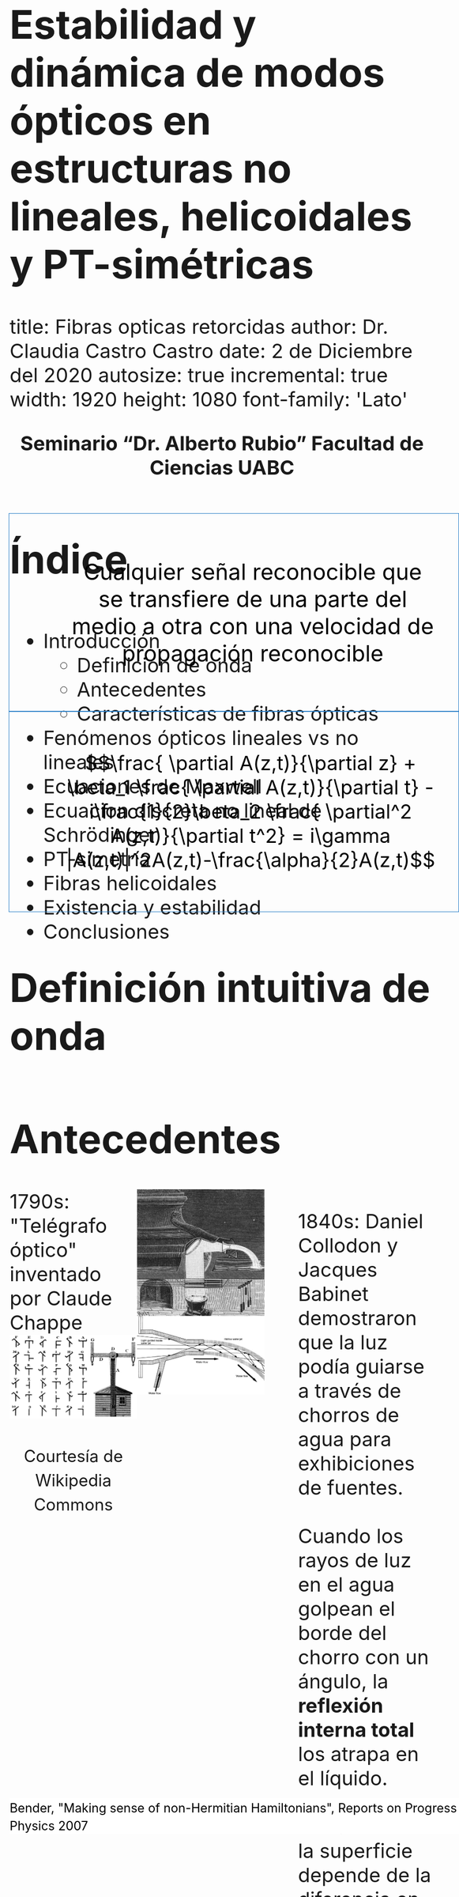 <style>

.section .reveal .state-background {
   background: #ffffff;
   word-wrap: normal;
  -moz-hyphens: none;
}

.reveal h1, .reveal h2, .reveal h3 {
  word-wrap: normal;
  -moz-hyphens: none;
}

.section .reveal h1, 
.section .reveal h2,
.section .reveal h3,  
.section .reveal ul,
.section .reveal p {
   color: black;
   margin-top: 50px;
   text-align: center;
}

.midcenter {
    position: fixed;
    top: 50%;
    left: 50%;
}

.footer {
    color: black; 
    background: #ffffff;
    position: fixed; 
    top: 95%;
    text-align:left; 
    width:100%;
    font-size: 30px;
}

table {
  border: 1px solid black;
  text-align: center;
  border-bottom: 1px solid #ddd;
}

th {
  text-align: center;
}

tr {
  text-align: center;
}

td {
  text-align: center;
}


table.minimalistBlack {
    border: 3px solid #000000;
    width: 100%;
    text-align: center;
    border-collapse: collapse;
}

body{
  font-size: 40px;
}

</style>


<!-- foo 
Highlighting
bold
strong
orange <b style="color:#d95f02"> text </b>
green  <b style="color:#1b9e77"> text </b>
purple <b style="color:#d24693"> text </b>
red    <b style="color:#FF0000"> text </b>
blue   <b style="color:#0000FF"> text </b>

<p style = "font-size: 50px;">Definición de onda </p>

font-weight:bold;
-->

Estabilidad y dinámica de modos ópticos en estructuras no lineales, helicoidales y PT-simétricas 
=================================================
title: Fibras opticas retorcidas
author: Dr. Claudia Castro Castro
date: 2 de Diciembre del 2020
autosize: true
incremental: true
width: 1920
height: 1080
font-family: 'Lato'


<p style="text-align:center; font-weight:bold">Seminario “Dr. Alberto Rubio” Facultad de Ciencias UABC </p>

<div class='footer'>
<center>
   Copyright Disclaimer: material is for educational purposes only under fair use.
</center>
</div>

Índice
==========================================================

<div style="float:left; width:100%">
<ul>
<li>
Introducción
    <ul>
      <li>Definición de onda</li>
      <li>Antecedentes</li>
      <li>Características de fibras ópticas</li>
    </ul>
<li>Fenómenos ópticos lineales vs no lineales</li>   
<li>Ecuaciones de Maxwell</li>
<li>Ecuacion discreta no lineal de Schrödinger </li>
<li>PT-simetría</li>
<li>Fibras helicoidales</li>
<li>Existencia y estabilidad</li>
<li>Conclusiones</li>
</ul>
</div>


Definición intuitiva de onda 
========================================================

<div style="border: 1px solid blue;border-color:#287EC7; color:black;position: fixed; top:30%; text-align:center;left:5%;padding:1em; font-size: 45px" class="fragment">
<ul style="list-style-type:none;">
Cualquier señal reconocible que se transfiere de una parte del medio a otra con una velocidad de propagación reconocible
</ul>
</div> 


<div class='footer'>
<small>Whitham, G. B., "Linear and nonlinear waves", Ed. John Wiley & Sons, 1974</small>
</div>


Antecedentes
========================================================

<div style="float:left; width:30%" class="fragment">
1790s: "Telégrafo óptico" inventado por Claude Chappe 
<img src="figs/telegrafooptico.jpeg" alt="Telegrafo optico y sus simbolos"><div style="float:center; width:100%">
</div>
<p style="text-align:center">
<small>Courtesía de Wikipedia Commons </small>
</p>
</div>

<div style="float:left; width:30%" class="fragment">
<img src="figs/fountain.png" alt="Luz guida en chorros de agua"><div style="float:center; width:100%">
</div>
</div>


<div style="float:left; width:40%">
<ul style="list-style-type:none;">
<li> 1840s: Daniel Collodon y Jacques Babinet demostraron que la luz podía guiarse a través de chorros de agua para exhibiciones de fuentes.
</li>
<li></br>
Cuando los rayos de luz en el agua golpean el borde del chorro con un ángulo, la <strong>reflexión interna total</strong> los atrapa en el líquido.
</li>

<li></br>
Refracción en la superficie depende de la diferencia en el <strong>índice de refracción</strong>; cuanto mayor es la diferencia, más refracción
</li>
</ul>
</div>

<div class='footer'>
<small>Hecht, J. City of Light: The Story of Fiber Optics
Oxford University Press, 1999</small>
</div>


Reflexión interna total (TIR)
========================================================

<div style="float:left; width:100%">
<ul style="list-style-type:none;">
<li> 
Es un efecto secundario de la <i>refracción</i>, la curvatura de la luz que pasa de un material transparente a otro.
</li>
</ul>
</div>

<div style="float:left; width:50%" class="fragment">
<img src="figs/refraction_city_of_light.png" alt="Refraction de vidrio a aire"><div style="float:center; width:100%">
</div>
<p style="text-align:center">
<small>Courtesía de Hecht, J. City of Light: The Story of Fiber Optics, 1999</small>
</p>
</div>

<div style="float:left; width:50%">
<ul style="list-style-type:none;">
<li></br><strong>Índice de refracción</strong>
$$n=\frac{\text{velocidad de la luz en el vacio}}{\text{velocidad en el material}}$$
</li>
<li></br><strong>Ley de Snell</strong>
$$n_1 \sin{\theta_1} = n_2 \sin{\theta_2} $$
</li>
<li></br>Resposable por 
</li>
</ul>
</div>

<div style="float:left; width:10%;padding-left:5%" class="fragment">
<img src="figs/fresnel.JPG" alt="Lente de faro Fresnel"><div style="float:center; width:100%">
</div>
</div>

<div style="float:left; width:15%" class="fragment">
<img src="figs/lotus.jpeg" alt="Flor de loto de cristal"><div style="float:center; width:100%">
</div>
</div>

<div style="float:left; width:20%" class="fragment">
<img src="figs/diamond.jpg" alt="Total Internal Reflections in Diamond "><div style="float:center; width:100%">
</div>
<p style="text-align:center">
<small>Courtesía de Wikimedia Commons</small>
</p>
</div>


Reflexión interna total (TIR)
========================================================

<div style="float:left; width:100%">
<ul style="list-style-type:none;">
<li> 
</li>
</ul>
</div>

<div style="float:left; width:40%;font-size: 40px" class="fragment">
<img src="figs/totalinternalreflexion.png" alt="Luz guida en chorros de agua"><div style="float:center; width:100%">
</div>
<p style="text-align:center">
<small>Courtesía de Hecht, J. City of Light: The Story of Fiber Optics, 1999</small>
</p>
</div>


<div style="float:left; width:60%">
<ul>
<li> La luz que golpea la superficie casi directamente se refracta en el aire
</li>

<li>Hay un <b>ángulo crítico</b> donde no puede emerger al aire, se mide a partir de una línea llamada <b>normal</b> que es perpendicular a la superficie.
</li>
<li>Si $\theta_1 > \sin^{-1}\left(\frac{n_2}{n_1}\right)$ $\Rightarrow \sin \theta_2 > 1 \;\;(!)$
</li>
<li>
La luz fuera del ángulo crítico se refleja de nuevo en el cristal.
</li>
<li>ángulo crítico
$\theta_c = \sin^{-1}\left(\frac{n_2}{n_1}\right)$ existe solo cuando $n_2 < n_1$, entonces
TIR ocurre solo dentro del <b>medio con índice más alto</b>
</li>
</ul>
</div>

<div style="float:left; width:20%; padding-left:20%" class="fragment">
<img src="figs/tir_in_a_wine_glass.jpg" alt="Demonstration of Total-Internal-Reflection(TIR) in a wine glass"><div style="float:center; width:100%">
</div>
<p style="text-align:center">
<small>Courtesía de Keerthi, CC BY 4.0 via Wikimedia Commons</small>
</p>
</div>


Inicios de las fibras ópticas
========================================================

<div style="float:left; width:100%">
<ul>
<li>Generaciones de artesanos, inventores, ingenieros y científicos
desarrollaron la tecnología para hacer vidrio
</li>
  <ul>
  <li> Es <b>maleable</b> cuando está caliente, así como la <b>transparencia</b> del sólido, lo que lo ha convertido en un material atractivo.
  </li>
  <li> El ingrediente más importante del vidrio común es el dióxido de silicio, un mineral duradero conocido como <strong>Sílice/Silica</strong>.
  </li>
  </ul>
<li> 1930s: Heinrich Lamm (médico) primera persona conocida que ha demostrado la transmisión de imágenes a través de un arreglo de fibras ópticas
</li> 
  <ul>
  <li> Sin embargo, las fibras descubiertas transmitían imágenes de manera deficiente.
  </li>
  </ul>
<li>1950s: Van Heel y O'Brien recubren una fibra descubierta con un <b>material de índice menor</b> mantendría la TIR mientras protege la superficie óptica
</li>
<ul>
<li>Fibras revestidas de vidrio tenían una atenuación de aproximadamente un <b>decibel por metro (dB/m)</b>, lo que está bien para imágenes médicas, pero demasiado alto para comunicaciones.
</li>
</ul>
</ul>
</div>

<div class='footer'>
<small>Hecht, J. City of Light: The Story of Fiber Optics
Oxford University Press, 1999</small>
</div>



Fibras ópticas
========================================================

<div style="float:left; width:35%" class="fragment">
<img src="figs/cable.jpg" alt="Esquema de fibra optica multi-nucleo"><div style="float:center; width:100%">
</div>
<p style="text-align:left">
<small>Courtesía de depositphotos.com</small>
</p>
</div>

<div style="float:left; width:30%" class="fragment">
<img src="figs/hexagonalarray.png" alt="Esquema de un arreglo 2D"><div style="float:center; width:100%"></div>
<p style="text-align:center">
<small>Pertsch et al. Nonlinearity and
disorder in fiber arrays. Physical
Review letters, 2004</small>
</p>
</div>

<div style="float:left; width:35%" class="fragment">
<img src="figs/array.png" alt="Esquema de un arreglo 2D"><div style="float:center; width:100%">
</div>
<p style="text-align:center">
<small>Joannopoulos et al. Photonic crystals: molding the flow of light. Princeton University Press, 2011.</small>
</p>
</div>


Características de las fibras ópticas
========================================================

<div style="float:left; width:33%" class="fragment">
<img src="figs/dielectric_fiber.png" alt="Esquema de fibra optica dielectric y el perfil de indices de refraccion"><div style="float:center; width:100%">
</div>
<p style="text-align:center">
<small>Agrawal G., Nonlinear fiber optics, Academic Press, 2013</small>
</p>
</div>


<div style="float:left; width:65%">
<ul>
<li> En su forma más simple, una fibra optica consiste de un nucle de cristal rodeado de una revestimiento con índice de refracción $n_c$
<li> Índice de refracción del revestimiento es $n_1$</br>
con $n_c < n_1$ 
</li>
<li>El material de elección para las fibras ópticas de <b>baja pérdida</b> es el cristal de <strong>sílice</strong> puro sintetizado mediante la fusión de moléculas de $SiO_2$.
</li>
<li>La diferencia del índice de refracción entre el núcleo y el
el revestimiento se realiza mediante el uso selectivo de dopantes durante el proceso de fabricación. Los dopantes como $GeO_2$ y $P_2 O_5$ aumentan el índice de refracción de del sílice y son adecuados para el núcleo
</li>
<li>Poder transmitido
$$P_T = P_0 exp(-\alpha L)$$
$P_0$ poder inicial, $L$ longitud, $\alpha$ constante de atenuación
</li>
</ul>
</div>


Dispersión
========================================================

<div style="float:left; width:40%" class="fragment">
<img src="figs/waterdrop.jpg" alt="Gota que cae en agua"><div style="float:center; width:100%">
</div>
<p style="text-align:center">
<small>Cortesia de Pixabay </small>
</p>
</div>

 
<div style="float:left; width:60%">
<ul>
<li> Como cuando una piedra que cae en un estanque inmóvil produce ondas en la superficie del agua, eventualmente desaparecen y se desvanecen
</li>
<li>
Un rayo de luz puede extenderse cuando viaja a través de diferentes medios.
</li>
<li> La dispersión temporal y la difracción espacial se deben a la dependencia del índice de refracción de la frecuencia y la longitud de onda
</li>
<li>Ambos causan un ensanchamiento espacial y temporal de la luz.
</li>
</ul>
</div>


<div class='footer'>
<small>Yang J., "Nonlinear waves and nonintegrable systems", Ed. SIAM, 2010</small>
</div>



Ecuaciones de Maxwell
========================================================

La luz es una <b>onda electro-magnética</b> que consiste de un campo eléctrico  y un campo magnético oscilando a una tasa muy alta ($10^{14}$ Hz) viajando en el espacio con una dirección perpendicular a ambos campos vectoriales

<div style="float:left; width:30%">
<ul style="list-style-type:none;">
<li>
$$\begin{align}
\nabla\times\mathbf{E}=&-\frac{\partial\mathbf{B}}{\partial t}\\
\nabla\times\mathbf{H}=&\mathbf{J}+\frac{\partial\mathbf{D}}{\partial t}\\
\nabla\cdot\mathbf{D}=&\rho_{v}\\
\nabla\cdot\mathbf{B}=&0
\end{align}$$
</li>
</ul>
</div>

<div style="float:left; width:40%">
<ul style="list-style-type:none;">
<li> 
</br>$\mathbf{E}$ campo eléctrico [$V/m$]
</br>$\mathbf{B}$ densidad de flujo magnético [$T$]
</br>$\mathbf{H}$ campo magnético [$A/m$]
</br>$\mathbf{D}$ densidad de flujo eléctrico [$C/m^2$]
</br>$\mathbf{J}$ densidad de corriente eléctrica  [$A/m^2$]
</li>
</ul>
</div>

<div style="float:left; width:30%">
<ul style="list-style-type:none;">
<li></br> $\mathbf{D}=\varepsilon \mathbf{E}$
</br>$\mathbf{B}=\mu \mathbf{H}$
</br>$\mathbf{J}=\sigma \mathbf{E}$
</br></br>$\varepsilon= \varepsilon_0 \varepsilon_r$ dielectric permittivity
</br>$\mu= \mu_0 \mu_r$ permeability
</br>$\sigma$ electric conductivity
</li>
</ul>
</div>

<div style="float:left; width:100%">
<ul style="list-style-type:none;">
</ul>
</div>



<div style="float:left; width:100%">
<ul>
<h2>Ecuación de onda</h2>
<li>El campo vectorial eléctrico satisface la ecuación de onda
$$\nabla^2 \mathbf{E}(\mathbf{r},t)-\frac{1}{c^2}\frac{\partial^2 \mathbf{E}(\mathbf{r},t)
}{\partial t^2}=0$$
</li>
<li><strong>T-simetría</strong>: ecuación es <strong>invariante</strong>  w. r. t. tiempo $t\rightarrow -t$
</li>
</ul>
</div>

<div class='footer'>
<small>Wartak, Computational photonics, Cambridge Univeristy Press, 2013</small>
</div>



Óptica lineal vs no lineal
========================================================

<div style="float:left; width:100%">
<ul style="list-style-type:none;">
<li><b style="color:#1b9e77"> Lineal </b>: las ondas electromagnéticas inducen una separación de las cargas en el material, es decir, una <i>polarización</i> $P_L$, la cual es <b style="color:#1b9e77">directamente proporcional</b> al campo eléctrico
$$P = \varepsilon_0 \chi^{(1)} E$$
donde   $\varepsilon_0$ es la <i>permitividad del vacío</i> y
$\chi^{(1)}$ es la constante de <i>susceptibilidad</i>.
</li>
</ul>
</div>

<div style="float:left; width:100%">
<ul>
<li> Interacción de la luz con la materia <b style="color:#1b9e77">no modifica</b> las propiedades de onda
</li>
<li>Ejemplos de fenómenos ópticos lineales:
</li>
</ul>
</div>


<div style="float:left; width:11%" class="fragment">
<img src="figs/cat.jpg" alt="Reflejo de un gato en un espejo"><div style="float:center; width:100%"></div>
<p style="text-align:center"><small>
Reflexión
</small></p>
</div>


<div style="float:left; width:14%" class="fragment">
<img src="figs/pencil.jpg" alt="Ejemplos de fenómenos ópticos lineales"><div style="float:center; width:100%">
</div>
<p style="text-align:center"><small>
Refracción
</small></p>
</div>



<div style="float:left; width:33%" class="fragment">
<img src="figs/photochomic-vs-transition-lenses.jpg" alt="Lentes photocromaticos"><div style="float:center; width:100%">
</div>
<p style="text-align:center"><small>
Photocromia
</small></p>
</div>


<div style="float:left; width:42%">
<ul style="list-style-type:none">
<li>$\diamond$ Linealidad es una suposición que solo es válida para <b style="color:#1b9e77">bajas intensidades</b>
</li>
<li></br>
</li>
<li>$\diamond$ Casi todos los materiales tienen algunos efectos no lineales si la fuente de luz solo es lo suficientemente potente  <b style="color:#d95f02">altas intensidades</b>
</li>
</ul>
</div>

<div class='footer'>
   <small>Agrawal G., Nonlinear fiber optics, Academic Press, 2013 </small>
</div>



Óptica no lineal
========================================================

<div style="float:left; width:100%">
<ul style="list-style-type:none;">
<li><b style="color:#d95f02">No lineal</b>: describe el comportamiento de la luz en medios  en   cual   el   componente   dieléctrico   de la <i>polarización</i> responde a la forma no lineal del campo eléctrico de la luz $E$
$$P=\varepsilon_0  \chi^{(1)}E + \varepsilon_0 \chi^{(2)}E^2 +  \varepsilon_0 \chi^{(3)}E^3+\dots$$
</li>
</ul>
</div>

<div style="float:left; width:100%">
<ul>
<li> 2nd order susceptibility $$\chi^{(2)} \approx 1.94\times10^{-12}\;m/V$$
</li>
<li> 3rd order susceptibility$$\chi^{(3)} \approx 3.78\times10^{-24}\;m^2/V^2$$
</li>
<li> Para fibras de <strong>sílice</strong> $SiO_2$ el effecto de segundo orden es despreciable
</li>
<li> $\chi^{(3)}$ está asociada al <strong>effecto Kerr</strong>
</li>
<li>Polarizacion total: lineal + no lineal 
$$P(\omega) = \varepsilon_0 \chi^{(1)}E(\omega)+3\varepsilon_0\chi^{(3)}|E(\omega)|^2E(\omega)  $$
</li>
<li>Effective susceptibility
$$\chi_{eff} = \chi^{(1)}+3\chi^{(3)}|E(\omega)|^2 $$
</li>
<li>Está ligada al índice de refracción 
$$\bar{n} = 1+\chi^{(3)}=\bar{n}_0 +\bar{n}_2\;I$$
</li>
</ul>
</div>


Óptica no lineal: effecto Kerr 
========================================================
 

<div style="float:left; width:100%">
<ul style="list-style-type:none;">
<li> Descubierta por John Kerr en 1875
</li>
<li> Describe situaciones donde el índice de refracción depende de el campo eléctrico como 
$$\bar{n}(\omega, |E|^2)=\bar{n}_0(\omega) + \bar{n}_2(\omega)|E|^2$$
</li>
<li>Para sílice es $1.3\times10^{-22}\; m^2/V^2$
</li>
</ul>
</div>


Derivación de la ecuación de Schrödinger
========================================================

<div style="float:left; width:100%">
<ul style="list-style-type:none;">
<li>En medio Kerr el índice de refracción depende de la intensidad del campo eléctrico $I(t)$
$$\bar{n}(t)=\bar{n}_0 + \bar{n}_2 I(t), \;\;\;I(t)=2\bar{n}_0\varepsilon_0 c |A(z,t)|^2$$
</li>
<li> y 
$$E(z,t)=A(z,t)e^{i(\omega_0 t-\beta _0 z)}$$
</li>
<li>Aplicando transformada de Fourier del campo óptico
$$E(z,t)=\int_{-\infty}^{\infty} \tilde{E}(z,\omega)e^{i(\omega t - \beta z)} \;d\omega$$
</li>
<li>Considerar la expansion de Taylor de la constante de propagación
$$\beta(\omega) = \beta_0 + \beta _1 (\omega - \omega_0 )+\frac{1}{2}\beta_2 (\omega - \omega_0)^2 + \Delta \beta_{NL}$$
</li>
<li>Sustituir
$$\begin{align}
E(z,t)=&e^{-i\beta_0 z}\int_{-\infty}^{\infty} \tilde{E}(z,\omega)e^{i\omega t - i\beta_1 z \Delta \omega - i\frac{1}{2}\beta_2 z \Delta \omega^2-iz\Delta\beta_{NL} } \;d(\Delta\omega)\\
=&e^{i(\omega_0t-\beta_0 z)}\int_{-\infty}^{\infty} \tilde{E}(z,\omega_0 +\Delta \omega)e^{it\Delta\omega-i\beta_1 z \Delta \omega - i\frac{1}{2}\beta_2 z \Delta \omega^2-iz\Delta\beta_{NL}} \;d(\Delta\omega)\\
\equiv&e^{i(\omega_0 t-\beta _0 z)} A(z,t)
\end{align}$$
</li>
</ul>
</div>

<div class='footer'>
<small>Wartak, "Computational photonics", Cambridge Univeristy Press, 2013</small>
</div>



Derivación de la ecuación de Schrödinger
========================================================

<div style="float:left; width:100%">
<ul style="list-style-type:none;">
<li> Hemos definido 
$$A(z,t) = \int_{-\infty}^{\infty} \tilde{E}(z,\omega_0 +\Delta \omega)e^{it\Delta\omega-i\beta_1 z \Delta \omega - i\frac{1}{2}\beta_2 z \Delta \omega^2-iz\Delta\beta_{NL}} \;d(\Delta\omega)
=\int_{-\infty}^{\infty} \tilde{E}(z,\omega_0 +\Delta \omega)e^{ig(z,t)} \;d(\Delta\omega)$$
</li>
<li> Derivar
$$\begin{align}
\frac{ \partial A(z,t)}{\partial t}  =&\int_{-\infty}^{\infty} \tilde{E}(z,\omega_0 +\Delta \omega)i\Delta \omega e^{ig(z,t)} \;d(\Delta\omega) \\
\frac{ \partial^2 A(z,t)}{\partial t^2}  =&\int_{-\infty}^{\infty} \tilde{E}(z,\omega_0 +\Delta \omega)(i\Delta \omega)^2 e^{ig(z,t)} \;d(\Delta\omega) \\
\frac{ \partial A(z,t)}{\partial z}  =&\int_{-\infty}^{\infty} \tilde{E}(z,\omega_0 +\Delta \omega)(-i\beta_1  \Delta \omega - i\frac{1}{2}\beta_2 \Delta \omega^2-i\Delta\beta_{NL}) e^{ig(z,t)} \;d(\Delta\omega) 
\end{align}$$
</li>
<li>Combinar
$$\frac{ \partial A(z,t)}{\partial z} +  \beta_1 \frac{ \partial A(z,t)}{\partial t} -i\frac{1}{2}\beta_2 \frac{ \partial^2 A(z,t)}{\partial t^2} =  \int_{-\infty}^{\infty} \tilde{E}(z,\omega_0 +\Delta \omega) \left[  ... \right]e^{ig(z,t)} \;d(\Delta\omega)$$
</li>
<li> La expresión en $[...]$ es $-i\bar{n}_2k_0 I$
</li>
<li>Entonces
$$\frac{ \partial A(z,t)}{\partial z} +  \beta_1 \frac{ \partial A(z,t)}{\partial t} -i\frac{1}{2}\beta_2 \frac{ \partial^2 A(z,t)}{\partial t^2} =  -i\bar{n}_2k_0I \int_{-\infty}^{\infty} \tilde{E}(z,\omega_0 +\Delta \omega) e^{ig(z,t)} \;d(\Delta\omega)$$
</li>
</ul>
</div>

<div class='footer'>
<small>Wartak, "Computational photonics", Cambridge Univeristy Press, 2013</small>
</div>


Derivación de la ecuación de Schrödinger
========================================================

<div style="float:left; width:100%">
<ul style="list-style-type:none;">
<li>
</li>
<li>Entonces
$$\frac{ \partial A(z,t)}{\partial z} +  \beta_1 \frac{ \partial A(z,t)}{\partial t} -i\frac{1}{2}\beta_2 \frac{ \partial^2 A(z,t)}{\partial t^2} =  -i\bar{n}_2k_0 I \int_{-\infty}^{\infty} \tilde{E}(z,\omega_0 +\Delta \omega) e^{ig(z,t)} \;d(\Delta\omega)$$
</li>
<li>
$$``\qquad" \qquad =  -i\bar{n}_2k_0 I A(z,t)$$
</li>
<li> Por lo tanto 
</li>
</ul>
</div>


<div style="border: 1px solid blue;border-color:#287EC7; color:black;position: fixed; top:40%; text-align:center;left:5%;padding:1em;" class="fragment">
<ul style="list-style-type:none;">
<li>
$$\frac{ \partial A(z,t)}{\partial z} +  \beta_1 \frac{ \partial A(z,t)}{\partial t} -i\frac{1}{2}\beta_2 \frac{ \partial^2 A(z,t)}{\partial t^2} = i\gamma |A(z,t)|^2A(z,t)-\frac{\alpha}{2}A(z,t)$$
</li>
</ul>
</div> 


<div class='footer'>
<small>Wartak, Computational photonics, Cambridge Univeristy Press, 2013</small>
</div>


Ecuación discreta no lineal de Schrödinger (DNLS)
========================================================


<div style="float:left; width:100%">
<ul style="list-style-type:none;">
<li> 
Considere la dinámica de propagación en un arreglo <b>discreto</b> de fibras ópticas descrita por la ecuación discreta de Schrödinger no lineal (DNLS)
$$\begin{equation}\label{eq:DNLSE}
i \frac{dc_n}{dz} =  \epsilon_n c_n  - k(c_{n+1}+c_{n-1}) + \sigma|c_n|^2c_n,
\end{equation}$$
</li>
<li>$c_n$: amplitudes complejas,  en el sitio $n$, que dependen de la dirección de la variable de propagación $z\in\mathbb{R}$
</br>$k$: fuerza uniforme de acoplamiento con el vecino más cercano
</br>$\epsilon_n$: perfil de índice de refracción in-situ
</br>$\sigma$: fuerza de no linealidad
</li>
<li>$\diamond$ El hamiltoniano que da lugar a las ecuaciones de movimiento viene dado por la ecuación
$$\begin{equation}\label{eq:hamiltonian}
H_D = \sum_n \epsilon_n|c_n|^2 + \frac{\sigma}{2}|c_n|^4 - k\left(c_{n+1}c_n^*+c^*_{n+1}c_n  \right).
\end{equation}$$
</li>
<li>Configuración ideal de guías de ondas ópticas idénticas, donde $\epsilon_n$ es una constante fija $\epsilon$.
</li>
</ul>
</div>


<div style="float:left; width:60%;padding-left:20%" class="fragment">
<img src="figs/flatarray.png" style="width:100%" alt="Surface with positive orientation"><div style="float:left; width:100%">
</div>
<p style="text-align:center"><small>
Representación esquemática de un arreglo de guías de ondas ópticas planar. $r_n$ es el radio de cada núcleo en particular
</small></p>
</div>


Parity-Time (PT) simetría
========================================================

<div style="float:center; width:100%">
<ul style="list-style-type:none;">
<li>
<table style="font-size: 40px; width: 100%; text-align: center; " class="minimalistBlack">
<tr>
  <th>Quantum Mechanics</th>
  <th>Optics</th>
</tr>
<tr>
  <td>Schrödinger equation</td>
  <td>Paraxial equation</td>
</tr>
<tr>
  <td>$i\hslash\frac{\partial\Psi}{dt}+\frac{h^{2}}{2m}\frac{\partial^{2}\Psi}{\partial x^{2}}-V\left(x\right)\Psi=0$</td>
  <td>$i\lambda\frac{\partial E}{\partial z}+\frac{\lambda^{2}}{2}\frac{\partial^{2}E}{\partial x^{2}}+n\left(x\right)E=0$</td>
</tr>
<tr>
  <td>time </td> <td>propagation distance</td>
</tr>
<tr>
  <td>$t$</td>  <td>$z$</td>
</tr>
<tr>
  <td>Plank's constant </td> <td>Wavelength</td>
</tr>
<tr>
  <td>$\hslash$</td>  <td>$\lambda=\frac{1}{k}$</td>
</tr>
<tr>
  <td>Probability amplitude </td> <td>Electric field envelope</td>
</tr>
<tr>
  <td>$\Psi\left(x,t\right)$</td>  <td>$E\left(x,z\right)$</td>
</tr>
<tr>
  <td>Complex potential</td> <td>Complex refraction</td>
</tr>
<tr>
  <td>$V\left(x\right)=V_{R}\left(x\right)+iV_{I}\left(x\right)$</td>  <td>$n\left(x\right)=n_{R}\left(x\right)+in_{I}\left(x\right)$</td>
</tr>
</table>
</li>
</ul>
</div>


Parity-Time (PT) simetría
========================================================

<div style="float:left; width:100%">
<ul style="list-style-type:none">
<li>Bender consideró si un sistema hamiltoniano mecánico cuántico con un potencial complejo puede tener un espectro real. 
</li>
<li><center>
P: $\hat{x}\rightarrow -\hat{x}\;$ y $\;\hat{p}\rightarrow -\hat{p}$</br>
T: $\hat{x}\rightarrow \hat{x}\;$, $\;\hat{p}\rightarrow -\hat{p}\;$, y  $\;i\rightarrow -i$ </center>
</br>$\hat{p}$: momentum operator.
</br>$\hat{x}$: space operator.
</li>
<li>
<p style="border:3px; border-style:solid; border-color:#287EC7; padding: 1em;"> <strong> Condición de PT-simetría</strong>
$$V(x) = V^*(-x)\qquad n(x)= n^*(-x)$$ 
</p>Esto se traduce en el potencial complejo cuya parte real es una función par mientras que la parte imaginaria es impar.
</li>
<li> $\circ$ Hamiltoniano PT-simétrico
<ul>
<li> Puede tener un eigen-espectro real
</li>
<li> Eigen-estados PT-simétricos puede que occurran para cierto régimen paramétrico
</ul>
</li>
</ul>
</div>


<div class='footer'>
<small>Bender, "Making sense of non-Hermitian Hamiltonians", Reports on Progress in Physics 2007</small>
</div>


Parity-Time (PT) simetría
========================================================

<div style="float:left; width:50%" class="fragment">
Sistemas ópticos acoplados convencionales y PT-simétricos. 
<img src="figs/nphys1515-f1.png"><div style="width:100%">
</div>
<p style="text-align:center"><small>Rüter et al., Nature Physics, 2010
</small></p>
</div>

<div style="float:left; width:32%" class="fragment">
Propagación del haz en dos guías de ondas PT-simétricas no lineales.
<img src="figs/ramezani_img.jpg" alt="Metasuperficie"><div style="float:center; width:100%">
</div>
<p style="text-align:center"><small> Ramezani et al. PR A 2010
</small></p>
</div>

<div style="float:left; width:50%;padding-left:20%" class="fragment">
Dispersor recubierto con una metasuperficie ultrafina con pérdida y ganancia equilibradas. 
<img src="figs/invisibility.jpg" alt="Metasuperficie"><div style="float:center; width:100%">
</div>
<p style="text-align:center"><small>Sounas et al., Phys. Rev. Applied 2015
</small></p>
</div>


Fibras  multi-núcleo no lineal PT-simétricas
========================================================

<div style="float:left; width:100%">
<ul style="list-style-type:none;">
<li> Considere la dinámica de propagación del haz en una fibra discreta de múltiples núcleos de $N$ sitios dispuestos igualmente espaciados en un anillo de radio $R_0$ donde cada núcleo tiene un radio $r_0$, descrito por las ecuaciones de modos acoplados
ecuación discreta de Schrödinger no lineal (DNLS)
$$i\frac{{dc_{n}}}{dz}=k\left(c_{n+1}+c_{n-1}\right)+i\gamma_{n}c_{n}+\sigma|c_{n}|^{2}c_{n}$$
</li>
<li>$c_n$: representa amplitudes complejas,  en el sitio $n$, que dependen de la dirección de propagación $z\in\mathbb{R}$
</br>$k$: fuerza uniforme del acoplamiento con el vecino más cercano
</br>$\gamma_n$:tasa de <b style="color:blue">ganancia</b> óptica (${\color{blue} {\gamma_n>0}}$) o <b style="color:gray">pérdida</b> (${\color{gray} {\gamma_n<0}}$)

</li>
</ul>
</div>


<div style="float:left; width:50%;padding-left:25%" class="fragment">
<img src="figs/diagram.jpg" alt="Esquema de una fibra optica torcida"><div style="float:center; width:100%">
</div>
<p style="text-align:center"><small>Esquema de fibra óptica multi-core PT-simétrica
</small></p>
</div>




Fibras  multi-núcleo no lineal helicoidal PT-simétricas
========================================================

<div style="float:left; width:100%">
<ul style="list-style-type:none;">
<li> Considere la dinámica de propagación del haz en una fibra discreta de múltiples núcleos de $N$ sitios dispuestos igualmente espaciados en un anillo de radio $R_0$ donde cada núcleo tiene un radio $r_0$, descrito por las ecuaciones de modos acoplados
Dinámica de propagación en una matriz discreta de fibras ópticas descrita por la ecuación discreta de Schrodinger no lineal (DNLS)
$$i\frac{{dc_{n}}}{dz}=k\left({\color{orange} {e^{-i\phi}}}c_{n+1}+{\color{orange} {e^{i\phi}}}c_{n-1}\right)+i\gamma_{n}c_{n}+\sigma|c_{n}|^{2}c_{n}$$
</li>
<li>$c_n$: representa amplitudes complejas,  en el sitio $n$, que dependen de la dirección de la variable de propagación $z\in\mathbb{R}$
</br>$k$: fuerza uniforme del acoplamiento con el vecino más cercano

</br>$\gamma_n$: tasa de <b style="color:blue">ganancia</b> óptica (${\color{blue} {\gamma_n>0}}$) o <b style="color:gray">pérdida</b> (${\color{gray} {\gamma_n<0}}$)
</br> $\phi$: <b style="color:#d95f02">Peierls phase</b>
</li>
</ul>
</div>


<div style="float:left; width:50%;padding-left:25%" class="fragment">
<img src="figs/twisted_multicore.png" alt="Esquema de una fibra optica torcida"><div style="float:center; width:100%">
</div>
<p style="text-align:center"><small>Esquema de fibra óptica helicoidal PT-simétrica
</small></p>
</div>


Ruptura de PT-simetría: caso lineal
========================================================

<div style="float:left; width:100%">
$$i\frac{{dc_{n}}}{dz}=k\left(^{-i\phi}c_{n+1}+^{i\phi}c_{n-1}\right)+i\gamma_{n}c_{n}$$
<ul>
<li>PT-simetría alternante $\gamma_n=(-1)^{n+1}\gamma$,  $\gamma=2.04$
<ul><li>Cambio de signo $\Leftrightarrow$ ganancia/perdida</li></ul>
</li>
<li>Condiciones de frontera periódicas $c_{n + N} = c_n$</li>
<li>Otros valores usados $\sigma=0$, $n_s=1.552$, $R_0=8\mu m$, $\lambda=980nm$, $r_0=0.91R_0$</li>
</ul>
</div>

<div style="float:left; width:70;padding-left:15%" class="fragment">
Observe the PT-symmetry breaking induced by the twist of the fiber.
<img src="figs/linear6PTcase.png" alt="Esquema de una fibra óptica torcida"><div style="float:center; width:100%">
</div>
<p style="text-align:center"><small>Longhi S., PT phase control in circular multi-core fibers. Optics letters, 2016.
</small></p>
</div>

<div style="float:left; width:100%">
<ul style="list-style-type:none;">
<li>Cuando se tuerce por un ángulo de $\phi =\pi/6$ se volve inestable :(
</li>
</ul>
</div>

Ruptura de PT-simetría: caso lineal
========================================================

<div style="float:left; width:100%">
<ul>
<li> Buscamos soluciones estacionarias de la forma $$\begin{align}
-\lambda A	+	2k\cos{\phi}B+i\gamma A + \sigma|A|^2A=0, \label{eq:stationary_sol_reducida1}\\
-\lambda B	+	2k\cos{\phi}A-i\gamma B + \sigma|B|^2B=0. \label{eq:stationary_sol_reducida2}
\end{align}$$
</li>
<li> Suponemos que $A_n=A$ y $B_n = B$, en el caso linear la ruptura de la fase PT corresponde a todos los $\lambda$ reales, es decir
$$\sqrt{4\cos^{2}\phi}<\gamma/k \quad\text{y} \quad \sqrt{4\sin^{2}\phi\pm\sqrt{3}\sin{2\phi}}<\gamma/k$$
</li>
</ul>
</div>

<div style="float:left; width:45%;padding-left:30%" class="fragment">
<img src="figs/PtregionLinearTwisted.png" alt="fase PT"><div style="float:center; width:100%">
</div>
<p style="text-align:center"><small>Displays these regions in the plane $(\gamma/k,\phi)$
</small></p>
</div>


No lineal conservado (no PT)
========================================================
$$i\frac{{dc_{n}}}{dz}=k\left(e^{-i\phi}c_{n+1}+e^{i\phi}c_{n-1}\right)+{\color{gray} {i\gamma_{n}c_{n}}}+\sigma|c_{n}|^{2}c_{n}$$
con $\gamma_n =0$
<div style="float:left; width:100%">
<ul>
<li>Introduce la transformación $c_n = a_n(z)e^{i\varphi_ n}$, $\varphi_ {n+1} −\varphi_n= \phi$</li>
<li>Las ecuaciones para $a_n$ son la forma clásica uniforme, pero ahora la condición de frontera es modificada a  $a_{n+N} = a_n e^{ iN\varphi}$. 
</li>
<li>La transformación se refleja en el Hamiltoniano
$$H=\sum_{n=1}^N k \left( c_{n + 1} c_n^*e^{-i \phi} + c_n c^*_{n+1} e^{i \phi}\right)+\frac{\sigma}{2}|c_n|^4 = 
  \sum_{n=1}^N k \left( a_{n + 1} a_n^* + a_n a^*_{n+1} \right)+\frac{\sigma}{2}|a_n|^4.$$
</li>
<li>Poder total $$P = \sum_n^N |c_n|^2$$ 
</li>
</ul>
</div>



No lineal, helicoidal, pero conservado
========================================================

<div style="float:left; width:100%">
<ul>
<li>Este comportamiento sugiere que la característica topológica del giro y su efecto sobre la dinámica es bastante <b>robusto</b> a las contribuciones no lineales que afectan principalmente a las fases individuales
</li>
</ul>
</div>


<div style="float:left; width:80;padding-left:10%" class="fragment">
<img src="figs/stationary_nl.png" alt="Instabilty gain"><div style="float:center; width:100%">
</div>
<p style="text-align:center"><small>Evolution of field intensities for cores 1 (solid) and 4 (dashed) in the nonlinear, conservative, and defocusing case with $\gamma = 0$. Left and right panels correspond to non-twisted and twisted scenarios respectively.
</small></p>
</div>


No lineal, helicoidal, casi PT-simétrico
========================================================

<div style="float:left; width:55%">
<ul>
<li>Buscamos soluciones estacionarias de la forma
$$c_{n}=\begin{cases}
A_{n}e^{-i\lambda z}, & n=\text{impar}\\
B_{n}e^{-i\lambda z}, & n=\text{par}
\end{cases}$$
asumiendo $A_n=A$ y $B_n = B$
</li>
<li>Nos lleva a 
$$\begin{align}
-\lambda A	+	2k\cos{\phi}B+i\gamma A + \sigma|A|^2A=&0,\\
-\lambda B	+	2k\cos{\phi}A-i\gamma B + \sigma|B|^2B=&0.
\end{align}$$
</li>
<li>Por el momento $\gamma =0$</li>
<li>Notamos que podemos intercambiar $A$ con  $B$
$$A\left(-\lambda 	+	2k\cos{\phi}+ \sigma|A|^2\right)=0.
\label{eq:stationary_sol_reducida_A_order0}$$
</li>
<li>Desde donde podemos notar que existirá una solución no trivial si $$\lambda> 2k \cos \phi$$ cuando $\sigma$ es positivo.
</li>
</ul>
</div>

<div style="float:left; width:45%" class="fragment">
<img src="figs/stationary_solutions_0.png" alt="Instabilty gain"><div style="float:center; width:100%">
</div>
<p style="text-align:center"><small>Soluciones numéricas  $k = 1$, $\sigma = 1$, $\gamma = 0$, varios valores de $\phi$. El código de color es azul para $\pi/8$, naranja para $\pi/6$, amarillo para $\pi/5$ y violeta para $\pi/4$
</small></p>
</div>


No lineal, helicoidal, PT-simétrico
========================================================
<div style="float:left; width:100%">
<ul>
<li>
Considere un caso donde la fuerza de ganancia/pérdida es cercana a cero y que puede expandirse en términos de un parámetro pequeño  $\epsilon<<1$
</li>
<li>Nos gustaría continuar esta solución en un vecindad de $((A^{(0)}, B^{(0)})^T, \gamma^{(0)})$, aquí $A^{(0)}$ denota la solución asociada
al caso $\gamma = \gamma^{(0)} = 0$.
</li>
<li>
Introducimos expansiones en términos de $\epsilon$
$$\begin{array}{rl}
\gamma =& \gamma^{(0)} + \epsilon \gamma^{(1)} + \epsilon^2 \gamma^{(2)},\\
\lambda =& \lambda^{(0)} + \epsilon \lambda^{(1)} + \epsilon^2 \lambda^{(2)},\\
A=&A^{(0)}+\epsilon A^{(1)}+\epsilon^2 A^{(2)}, \textrm{y}  \\
B=&B^{(0)}+\epsilon B^{(1)}+\epsilon^2 B^{(2)}.
\end{array}$$
</li>
<li>A medida que activamos $\gamma$, sustituimos estas expansiones en. Los términos proporcionales a $\epsilon$ nos dan ecuaciones para  $A^{(1)}$ y $B^{(1)}$

$$\mathcal{M}U^{(1)}=\Psi U^{(0)} \qquad(\mathcal{O}(\epsilon)) $$

donde $U^{(j)}=\left(ReA^{(j)},ReB^{(j)},ImA^{(j)},ImB^{(j)}\right)^{T}$ con $j=0,1.$
</li>
</ul>
</div>

No lineal, helicoidal, PT-simétrico: existencia
========================================================
<div style="float:left; width:60%">
<ul style="list-style-type:none;">
<li>
For a given $\lambda^{(0)}$ and $\phi$ we want to find solutions of (Eq. $\mathcal{O}(\epsilon)$. We will consider three cases
</li>
<ul style="list-style-type:none;">
<li> Caso 1: $\lambda^{(0)}<2k\cos\phi,$
</br> Caso 2: $\lambda^{(0)}=2k\cos\phi,$
</br> Caso 3: $\lambda^{(0)}>2k\cos\phi.$
</li>
</ul>
<li></br>Now consider  $\lambda^{(0)}>2k\cos\phi$, and using that $A^{(0)}=B^{(0)},$ we can rewrite the determinant of $\mathcal{M}$
as a function of $\sigma, k, \phi, \lambda^{(0)}, x_{1}^{(0)}$, and $y_{1}^{(0)}$.
</li>
<li></br>Let $\sigma=1, k=1,$ and $\phi=\pi/6$.  
We have plotted the level sets on the $(x_ 1^{(0)},y_ 1^{(0)},\lambda^{(0)})$-plane where $\mathcal{M}$ is <strong>singular</strong>.
</li>
</ul>
</div>

<div style="float:left; width:40%" class="fragment">
<img src="figs/singular3D.png" alt="Singular contours"><div style="float:center; width:100%">
</div>
<p style="text-align:center"><small>
Superficies de nivel $(x_ 1^{(0)},y_ 1^{(0)},\lambda^{(0)})$-plano donde $\mathrm{det}\mathcal{M}=0$
</small></p>
</div>


Condición de solubilidad: existencia
========================================================
<div style="float:left; width:100%">
<ul style="list-style-type:none;">
<li>En tales casos, $\mathcal{M}$ no tendrá una inversa en el sentido ordinario, entonces podemos establecer una condición para la <strong>existencia</strong> de una solución como sigue
$$\Psi U^{(0)}\bot \mathrm{Null}\mathcal{M}^{T}.$$
</li>
<li>
La solución de norma mínima para un problema de <strong>mínimos cuadrados</strong> con matriz de coeficientes  $\mathcal{M}$ es $$U^{(1)}=\mathcal{M}^{+}\Psi U^{(0)}$$
</li>

<li>Entonces $\mathrm{Null}\mathcal{M}^{(0)T}$ está descrita por

$$\mathrm{Null}\mathcal{M}^{(0)T}=\left\{ \left(-\frac{m_{13}}{m_{12}} \alpha, -\frac{m_{13}}{m_{12}}\beta, \beta, \alpha \right)^{T}\arrowvert \alpha,\beta \in \mathbb{R} \right\}  $$
</li>
<li>Explícitamente
<p style="border:3px; border-style:solid; border-color:#287EC7; padding: 1em;" class="fragment"> $$\alpha\left[\left(\gamma^{(1)}-\lambda^{(1)}\right)\frac{\sigma x_{1}^{(0)2}y_{1}^{(0)}}{k\cos{\phi}}+\left(\gamma^{(1)}+\lambda^{(1)}\right)y_2^{(0)}\right]+
\beta\left[\left(-\gamma^{(1)}-\lambda^{(1)}\right)\frac{\sigma x_{2}^{(0)2}y_{2}^{(0)}}{k\cos{\phi}}+\left(-\gamma^{(1)}+\lambda^{(1)}\right)y_1^{(0)}\right]=0.$$
</p>
</li>
</ul>
</div>

Condición de solubilidad: existencia
========================================================
<div style="float:left; width:50%">
<ul>
<li>
A partir de esta ecuación, podemos resolver al orden $\gamma^{(1)}$ dado $\lambda^{(1)}$, $\alpha$ y $\beta$, para cada $\lambda^{(0)}$. 
</li>
<li>Bajo la premisa de que la <i>pseudoinversa</i> coincide con la matriz inversa para los casos no singulares, hemos obtenido $A^{(1)}$ y $B^{(1)}$ en términos de $\lambda^{(0)}$. 
</li>
<li>La figura a la derecha muestra que términos calculados de corrección de la amplitud
</li>
</ul>
</div>

<div style="float:left; width:50%" class="fragment">
<img src="figs/stationary_solutions_1.png" alt="Stationary solutions de orden 1"><div style="float:center; width:100%">
</div>
<p style="text-align:center"><small>
Soluciones estacionarias de orden $\epsilon$ para varios valores de $\phi$
</small></p>
</div>


Análisis de estabilidad
========================================================

<div style="float:left; width:100%">
<ul>
<li>
Comportamiento de las soluciones estacionarias ante pequeñas perturbaciones
</li>
<li>
Introduzca pequeñas perturbaciones $\delta_a (z)$ y $\delta_b (z)$, y escriba las amplitudes en la forma
$$A_n=\left(A^{s}+\delta_{a}\left(z\right)\right)e^{-i\lambda z}\qquad \text{and} \qquad B_n=\left(B^{s}+\delta_{b}\left(z\right)\right)e^{-i\lambda z}$$
</li>
<li>Se obtienen las ecuaciones de linearization 
$$\begin{align}
i\frac{d\delta_a}{dz}=& -\lambda \delta_a +2 k \cos{\phi}\delta_b+i\gamma\delta_a+2\sigma|A^s|^2\delta_a+ \sigma(A^s)^2\delta_a^*, \label{eq:perturbation_linear_a}\\
i\frac{d\delta_b}{dz}=& -\lambda \delta_b +2 k \cos{\phi}\delta_a-i\gamma\delta_b+2\sigma|B^s|^2\delta_b+ \sigma(B^s)^2\delta_b^*, \label{eq:perturbation_linear_b}
\end{align}$$
</li>
</ul>
</div>


Análisis de estabilidad
========================================================

<div style="float:left; width:100%">
<ul>
<li>Ganancia de inestabilidad $p$ como la parte real del valor propio con la mayor parte real positiva en términos de la constante de propagación y la no linealidad.
</li>
</li>
</ul>
</div>

<div style="float:left; width:70;padding-left:15%" class="fragment">
<img src="figs/instability.png" alt="Instabilty gain"><div style="float:center; width:100%">
</div>
<p style="text-align:center"><small>Ganancia de inestabilidad. Sin giro (izquierda) Con giro (derecha).
</small></p>
</div>

<div style="float:left; width:100%">
<ul>
<li>Los modos estacionarios no lineales que se propagan en guías de ondas multinúcleo radialmente simétricas con ganancia y pérdida equilibradas son altamente inestables.
</li>
</ul>
</div>


Conclusiones
========================================================

<div style="float:left; width:100%">
<ul>
<li>Exploramos cómo la dinámica de la fibra no lineal con seis núcleos se ve afectada por un giro inducido en el escenario cuando la ganancia/ pérdida no está presente en el modelo y cuando hay un perfil de ganancia/ pérdida alternante. 
</li>
<li>
Los resultados numéricos destacan el potencial de inducir una torsión de fibra para controlar la dinámica de la luz en fibras de múltiples núcleos no lineales y sugieren un escenario rico para una mayor exploración del espacio de parámetros.
</li>
</ul>
</div>


<div style="float:left; width:100%">
<ul  style="list-style-type:none;">
<li></br>
<p style="border:3px; border-style:solid; border-color:#287EC7; padding: 1em;" class="fragment">
<b style="color:#d95f02"> ¡Gracias! </b>
</p>

</li>
</ul>
</div>








